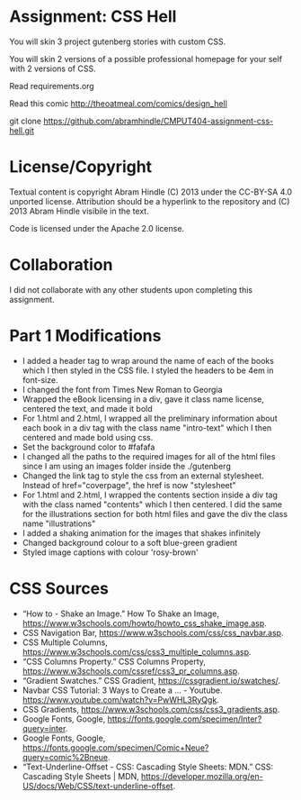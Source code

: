 Assignment: CSS Hell
====================

You will skin 3 project gutenberg stories with custom CSS.

You will skin 2 versions of a possible professional homepage for your
self with 2 versions of CSS.

Read requirements.org

Read this comic http://theoatmeal.com/comics/design_hell

git clone https://github.com/abramhindle/CMPUT404-assignment-css-hell.git

License/Copyright
=================

Textual content is copyright Abram Hindle (C) 2013 under the CC-BY-SA
4.0 unported license. Attribution should be a hyperlink to the
repository and (C) 2013 Abram Hindle visibile in the text.

Code is licensed under the Apache 2.0 license.

Collaboration
=============
I did not collaborate with any other students upon completing this assignment.


Part 1 Modifications
====================

- I added a header tag to wrap around the name of each of the books which I then styled in the CSS file. I styled the headers to be 4em in font-size.
- I changed the font from Times New Roman to Georgia
- Wrapped the eBook licensing in a div, gave it class name license, centered the text, and made it bold
- For 1.html and 2.html, I wrapped all the preliminary information about each book in a div tag with the class name "intro-text" which I then centered and made bold using css.
- Set the background color to #fafafa
- I changed all the paths to the required images for all of the html files since I am using an images folder inside the ./gutenberg
- Changed the link tag to style the css from an external stylesheet. Instead of href="coverpage", the href is now "stylesheet"
- For 1.html and 2.html, I wrapped the contents section inside a div tag with the class named "contents" which I then centered. I did the same for the illustrations section for both html files and gave the div the class name "illustrations"
- I added a shaking animation for the images that shakes infinitely
- Changed background colour to a soft blue-green gradient
- Styled image captions with colour 'rosy-brown'

CSS Sources
===========
- “How to - Shake an Image.” How To Shake an Image, https://www.w3schools.com/howto/howto_css_shake_image.asp. 
- CSS Navigation Bar, https://www.w3schools.com/css/css_navbar.asp. 
- CSS Multiple Columns, https://www.w3schools.com/css/css3_multiple_columns.asp. 
- “CSS Columns Property.” CSS Columns Property, https://www.w3schools.com/cssref/css3_pr_columns.asp. 
- “Gradient Swatches.” CSS Gradient, https://cssgradient.io/swatches/. 
- Navbar CSS Tutorial: 3 Ways to Create a ... - Youtube. https://www.youtube.com/watch?v=PwWHL3RyQgk. 
- CSS Gradients, https://www.w3schools.com/css/css3_gradients.asp. 
- Google Fonts, Google, https://fonts.google.com/specimen/Inter?query=inter. 
- Google Fonts, Google, https://fonts.google.com/specimen/Comic+Neue?query=comic%2Bneue. 
- “Text-Underline-Offset - CSS: Cascading Style Sheets: MDN.” CSS: Cascading Style Sheets | MDN, https://developer.mozilla.org/en-US/docs/Web/CSS/text-underline-offset. 
